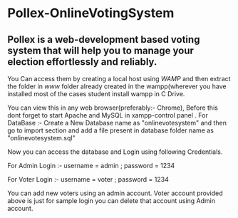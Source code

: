 # Pollex-OnlineVotingSystem

Pollex is a web-development based voting system that will help you to manage your election effortlessly and reliably.
-----------------------------------------------------------------------------------------------------------------------------------------------------------------------
You Can access them by creating a local host using *WAMP* and then extract the folder in *www* folder already created in the wampp(wherever you have installed most of the cases student install wampp in C Drive. 

You can view this in any web browser(preferably:- Chrome), Before this dont forget to start Apache and MySQL in xampp-control panel 
.
For DataBase :-
Create a New Database name as "onlinevotesystem" and then go to import section and add a file present in database folder name as "onlinevotesystem.sql" 

Now you can access the database and Login using following Credentials.

For Admin Login :-
username = admin ;
password = 1234


For Voter Login :-
username = voter ;
password = 1234

 You can add new voters using an admin account.
 Voter account provided above is just for sample login you can delete that account using Admin account.
